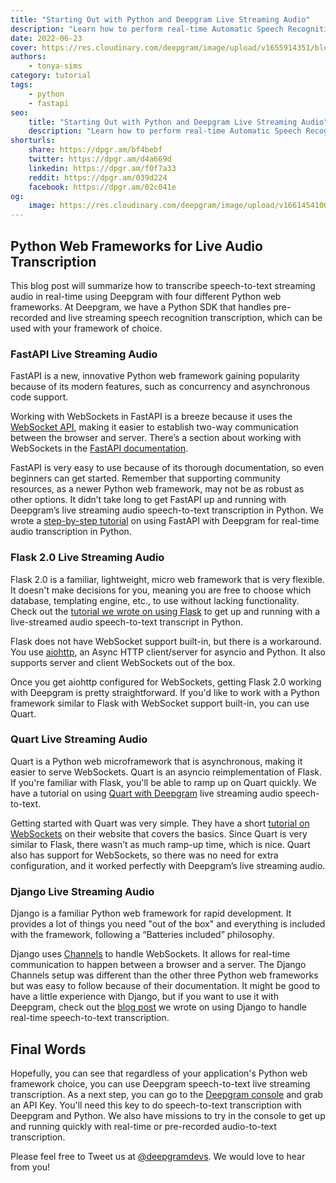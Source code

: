 ```yaml
---
title: "Starting Out with Python and Deepgram Live Streaming Audio"
description: "Learn how to perform real-time Automatic Speech Recognition using various Python web frameworks and Deepgram's Speech-to-Text API with this roundup post."
date: 2022-06-23
cover: https://res.cloudinary.com/deepgram/image/upload/v1655914351/blog/2022/06/python-deepgram-roundup/Transcribing-Real-Time-Audio-Using-Python-in-5-Minutes%402x.jpg
authors:
    - tonya-sims
category: tutorial
tags:
    - python
    - fastapi
seo:
    title: "Starting Out with Python and Deepgram Live Streaming Audio"
    description: "Learn how to perform real-time Automatic Speech Recognition using various Python web frameworks and Deepgram's Speech-to-Text API with this roundup post."
shorturls:
    share: https://dpgr.am/bf4bebf
    twitter: https://dpgr.am/d4a669d
    linkedin: https://dpgr.am/f0f7a33
    reddit: https://dpgr.am/039d224
    facebook: https://dpgr.am/02c041e
og:
    image: https://res.cloudinary.com/deepgram/image/upload/v1661454100/blog/python-deepgram-roundup/ograph.png
---
```


## Python Web Frameworks for Live Audio Transcription

This blog post will summarize how to transcribe speech-to-text streaming audio in real-time using Deepgram with four different Python web frameworks. At Deepgram, we have a Python SDK that handles pre-recorded and live streaming speech recognition transcription, which can be used with your framework of choice.

### FastAPI Live Streaming Audio

FastAPI is a new, innovative Python web framework gaining popularity because of its modern features, such as concurrency and asynchronous code support.

Working with WebSockets in FastAPI is a breeze because it uses the [WebSocket API](https://developer.mozilla.org/en-US/docs/Web/API/WebSockets_API), making it easier to establish two-way communication between the browser and server. There’s a section about working with WebSockets in the [FastAPI documentation](https://fastapi.tiangolo.com/advanced/websockets/).

FastAPI is very easy to use because of its thorough documentation, so even beginners can get started. Remember that supporting community resources, as a newer Python web framework, may not be as robust as other options. It didn’t take long to get FastAPI up and running with Deepgram’s live streaming audio speech-to-text transcription in Python. We wrote a [step-by-step tutorial](https://developers.deepgram.com/blog/2022/03/live-transcription-fastapi/) on using FastAPI with Deepgram for real-time audio transcription in Python.

### Flask 2.0 Live Streaming Audio

Flask 2.0 is a familiar, lightweight, micro web framework that is very flexible. It doesn't make decisions for you, meaning you are free to choose which database, templating engine, etc., to use without lacking functionality. Check out the [tutorial we wrote on using Flask](https://developers.deepgram.com/blog/2022/03/live-transcription-flask/) to get up and running with a live-streamed audio speech-to-text transcript in Python.

Flask does not have WebSocket support built-in, but there is a workaround. You use [aiohttp](https://docs.aiohttp.org/en/v3.8.1/faq.html), an Async HTTP client/server for asyncio and Python. It also supports server and client WebSockets out of the box.

Once you get aiohttp configured for WebSockets, getting Flask 2.0 working with Deepgram is pretty straightforward. If you'd like to work with a Python framework similar to Flask with WebSocket support built-in, you can use Quart.

### Quart Live Streaming Audio

Quart is a Python web microframework that is asynchronous, making it easier to serve WebSockets. Quart is an asyncio reimplementation of Flask. If you're familiar with Flask, you'll be able to ramp up on Quart quickly. We have a tutorial on using [Quart with Deepgram](https://developers.deepgram.com/blog/2022/03/live-transcription-quart/) live streaming audio speech-to-text.

Getting started with Quart was very simple. They have a short [tutorial on WebSockets](https://pgjones.gitlab.io/quart/tutorials/websocket_tutorial.html) on their website that covers the basics. Since Quart is very similar to Flask, there wasn’t as much ramp-up time, which is nice. Quart also has support for WebSockets, so there was no need for extra configuration, and it worked perfectly with Deepgram’s live streaming audio.

### Django Live Streaming Audio

Django is a familiar Python web framework for rapid development. It provides a lot of things you need "out of the box" and everything is included with the framework, following a “Batteries included” philosophy.

Django uses [Channels](https://channels.readthedocs.io/en/stable/introduction.html) to handle WebSockets. It allows for real-time communication to happen between a browser and a server. The Django Channels setup was different than the other three Python web frameworks but was easy to follow because of their documentation. It might be good to have a little experience with Django, but if you want to use it with Deepgram, check out the [blog post](https://developers.deepgram.com/blog/2022/03/live-transcription-django/) we wrote on using Django to handle real-time speech-to-text transcription.

## Final Words

Hopefully, you can see that regardless of your application's Python web framework choice, you can use Deepgram speech-to-text live streaming transcription. As a next step, you can go to the [Deepgram console](https://console.deepgram.com/) and grab an API Key. You'll need this key to do speech-to-text transcription with Deepgram and Python. We also have missions to try in the console to get up and running quickly with real-time or pre-recorded audio-to-text transcription.

Please feel free to Tweet us at [@deepgramdevs](https://twitter.com/DeepgramDevs). We would love to hear from you!

        